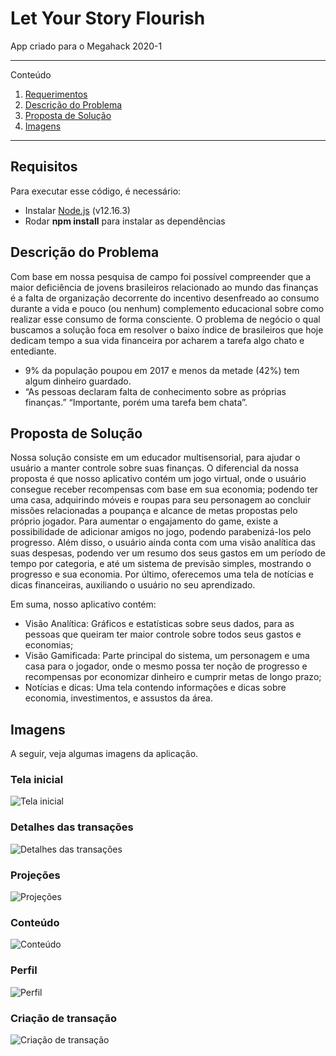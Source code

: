# Let Your Story Flourish

App criado para o Megahack 2020-1

---

Conteúdo

1.  [Requerimentos](#requisitos)
2.  [Descrição do Problema](#descrição-do-problema)
3.  [Proposta de Solução](#proposta-de-solução)
4.  [Imagens](#imagens)

---

## Requisitos

Para executar esse código, é necessário:

- Instalar [Node.js](https://nodejs.org) (v12.16.3)
- Rodar **npm install** para instalar as dependências

## Descrição do Problema

Com base em nossa pesquisa de campo foi possível compreender que a maior deficiência de jovens brasileiros relacionado ao mundo das finanças é a falta de organização decorrente do incentivo desenfreado ao consumo durante a vida e pouco (ou nenhum) complemento educacional sobre como realizar esse consumo de forma consciente. O problema de negócio o qual buscamos a solução foca em resolver o baixo índice de brasileiros que hoje dedicam tempo a sua vida financeira por acharem a tarefa algo chato e entediante.

- 9% da população poupou em 2017 e menos da metade (42%) tem algum dinheiro guardado.
- “As pessoas declaram falta de conhecimento sobre as próprias finanças.” “Importante, porém uma tarefa bem chata”.

## Proposta de Solução

Nossa solução consiste em um educador multisensorial, para ajudar o usuário a manter controle sobre suas finanças. O diferencial da nossa proposta é que nosso aplicativo contém um jogo virtual, onde o usuário consegue receber recompensas com base em sua economia; podendo ter uma casa, adquirindo móveis e roupas para seu personagem ao concluir missões relacionadas a poupança e alcance de metas propostas pelo próprio jogador.
Para aumentar o engajamento do game, existe a possibilidade de adicionar amigos no jogo, podendo parabenizá-los pelo progresso.
Além disso, o usuário ainda conta com uma visão analítica das suas despesas, podendo ver um resumo dos seus gastos em um período de tempo por categoria, e até um sistema de previsão simples, mostrando o progresso e sua economia. Por último, oferecemos uma tela de notícias e dicas financeiras, auxiliando o usuário no seu aprendizado.

Em suma, nosso aplicativo contém:

- Visão Analítica: Gráficos e estatísticas sobre seus dados, para as pessoas que queiram ter maior controle sobre todos seus gastos e economias;
- Visão Gamificada: Parte principal do sistema, um personagem e uma casa para o jogador, onde o mesmo possa ter noção de progresso e recompensas por economizar dinheiro e cumprir metas de longo prazo;
- Notícias e dicas: Uma tela contendo informações e dicas sobre economia, investimentos, e assustos da área.

## Imagens

A seguir, veja algumas imagens da aplicação.

### Tela inicial

![Tela inicial](assets/home.png)

### Detalhes das transações

![Detalhes das transações](assets/details.png)

### Projeções

![Projeções](assets/projections.png)

### Conteúdo

![Conteúdo](assets/learn.png)

### Perfil

![Perfil](assets/profile.png)

### Criação de transação

![Criação de transação](assets/transaction.png)

